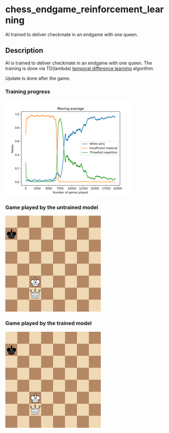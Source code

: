 # chess_endgame_reinforcement_learning

AI trained to deliver checkmate in an endgame with one queen.

## Description

AI is trained to deliver checkmate in an endgame with one queen. The training is done via TD(lambda) [temporal difference learning](https://en.wikipedia.org/wiki/Temporal_difference_learning) algorithm.

Update is done after the game.




### Training progress

<img src="train_plot.png" width="400"/>

### Game played by the untrained model
<img src="untrained_game.gif" width="300"/>

### Game played by the trained model
<img src="trained_game.gif" width="300"/>




